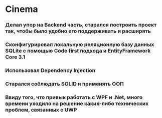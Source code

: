 # Cinema
### Делал упор на Backend часть, старался построить проект так, чтобы было удобно его поддерживать и расширять
### Сконфигурировал локальную реляционную базу данных SQLite с помощью Сode first подхода и EntityFramework Core 3.1
### Использовал Dependency Injection
### Старался соблюдать SOLID и применять ООП

### Ввиду того, что привык работать с WPF и .Net, много времени уходило на решение каких-либо технических проблем, связанных с UWP
